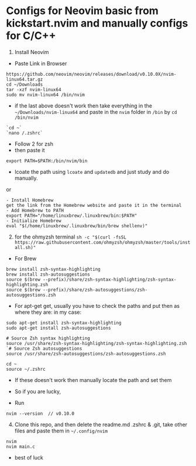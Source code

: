 
# Configs for Neovim basic from kickstart.nvim and manually configs for C/C++

1. Install Neovim
- Paste Link in Browser
```
https://github.com/neovim/neovim/releases/download/v0.10.0X/nvim-linux64.tar.gz
cd ~/Downloads
tar -xzf nvim-linux64
sudo mv nvim-linux64 /bin/nvim
```

- if the last above doesn't work then take everything in the `~/Downloads/nvim-linux64` and paste in the `nvim` folder in `/bin` by `cd /bin/nvim`

```
`cd ~`
`nano /.zshrc`
```
- Follow 2 for zsh
- then paste it

```
export PATH=$PATH:/bin/nvim/bin
```


- lcoate the path using `lcoate` and `updatedb` and just study and do manually.




or
```
- Install Homebrew
get the link from the Homebrew website and paste it in the terminal
- Add Homebrew to PATH
export PATH="/home/linuxbrew/.linuxbrew/bin:$PATH"
- Initialize Homebrew
eval "$(/home/linuxbrew/.linuxbrew/bin/brew shellenv)"
```



2. for the ohmyzsh terminal
`sh -c "$(curl -fsSL https://raw.githubusercontent.com/ohmyzsh/ohmyzsh/master/tools/install.sh)"`

- For Brew
```
brew install zsh-syntax-highlighting
brew install zsh-autosuggestions
source $(brew --prefix)/share/zsh-syntax-highlighting/zsh-syntax-highlighting.zsh
source $(brew --prefix)/share/zsh-autosuggestions/zsh-autosuggestions.zsh
```
- For apt-get get, usually you have to check the paths and put then as where they are: in my case:
```
sudo apt-get install zsh-syntax-highlighting
sudo apt-get install zsh-autosuggestions
```
```
# Source Zsh syntax highlighting
source /usr/share/zsh-syntax-highlighting/zsh-syntax-highlighting.zsh
`# Source Zsh autosuggestions
source /usr/share/zsh-autosuggestions/zsh-autosuggestions.zsh

cd ~
source ~/.zshrc
```
- If these doesn't work then manually locate the path and set them

- So if you are lucky,
- Run
```
nvim --version  // v0.10.0
```
4. Clone this repo, and then delete the readme.md .zshrc & .git, take other files and paste them in `~/.config/nvim`

```
nvim
nvim main.c
```

- best of luck
